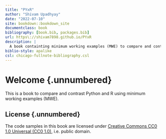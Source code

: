```yaml
--- 
title: "PYxR"
author: "Shivam Upadhyay"
date: "2022-07-10"
site: bookdown::bookdown_site
documentclass: book
bibliography: [book.bib, packages.bib]
url: https\://shivam7898.github.io/PYxR
description: |
  A book containting minimum working examples (MWE) to compare and contrast Python and R.
biblio-style: apalike
csl: chicago-fullnote-bibliography.csl
---
```


# Welcome {.unnumbered}

This is a book to compare and contrast Python and R using minimum working examples (MWE). 

## License {.unnumbered}

The code samples in this book are licensed under [Creative Commons CC0 1.0 Universal (CC0 1.0)](https://creativecommons.org/publicdomain/zero/1.0/), i.e. public domain.


